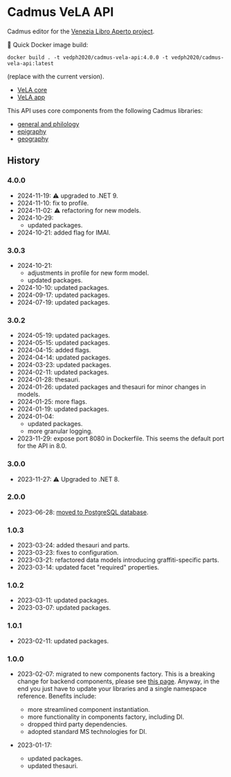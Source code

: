 # Cadmus VeLA API

Cadmus editor for the [Venezia Libro Aperto project](https://projet.biblissima.fr/en/calls-projects/selected-projects/venezia-libro-aperto-vela).

🐋 Quick Docker image build:

    docker build . -t vedph2020/cadmus-vela-api:4.0.0 -t vedph2020/cadmus-vela-api:latest

(replace with the current version).

- [VeLA core](https://github.com/vedph/cadmus-vela)
- [VeLA app](https://github.com/vedph/cadmus-vela-app)

This API uses core components from the following Cadmus libraries:

- [general and philology](https://github.com/vedph/cadmus-shell-2)
- [epigraphy](https://github.com/vedph/cadmus-epigraphy)
- [geography](https://github.com/vedph/cadmus-geo)

## History

### 4.0.0

- 2024-11-19: ⚠️ upgraded to .NET 9.
- 2024-11-10: fix to profile.
- 2024-11-02: ⚠️ refactoring for new models.
- 2024-10-29:
  - updated packages.
- 2024-10-21: added flag for IMAI.

### 3.0.3

- 2024-10-21:
  - adjustments in profile for new form model.
  - updated packages.
- 2024-10-10: updated packages.
- 2024-09-17: updated packages.
- 2024-07-19: updated packages.

### 3.0.2

- 2024-05-19: updated packages.
- 2024-05-15: updated packages.
- 2024-04-15: added flags.
- 2024-04-14: updated packages.
- 2024-03-23: updated packages.
- 2024-02-11: updated packages.
- 2024-01-28: thesauri.
- 2024-01-26: updated packages and thesauri for minor changes in models.
- 2024-01-25: more flags.
- 2024-01-19: updated packages.
- 2024-01-04:
  - updated packages.
  - more granular logging.
- 2023-11-29: expose port 8080 in Dockerfile. This seems the default port for the API in 8.0.

### 3.0.0

- 2023-11-27: ⚠️ Upgraded to .NET 8.

### 2.0.0

- 2023-06-28: [moved to PostgreSQL database](https://myrmex.github.io/overview/cadmus/dev/history/b-rdbms/).

### 1.0.3

- 2023-03-24: added thesauri and parts.
- 2023-03-23: fixes to configuration.
- 2023-03-21: refactored data models introducing graffiti-specific parts.
- 2023-03-14: updated facet "required" properties.

### 1.0.2

- 2023-03-11: updated packages.
- 2023-03-07: updated packages.

### 1.0.1

- 2023-02-11: updated packages.

### 1.0.0

- 2023-02-07: migrated to new components factory. This is a breaking change for backend components, please see [this page](https://myrmex.github.io/overview/cadmus/dev/history/#2023-02-01---backend-infrastructure-upgrade). Anyway, in the end you just have to update your libraries and a single namespace reference. Benefits include:
  - more streamlined component instantiation.
  - more functionality in components factory, including DI.
  - dropped third party dependencies.
  - adopted standard MS technologies for DI.

- 2023-01-17:
  - updated packages.
  - updated thesauri.
